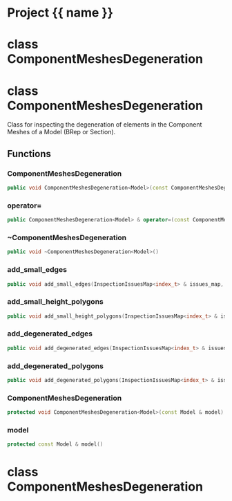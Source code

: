 <script setup>
import {useRoute} from 'vitepress'
const {path} = useRoute()
const tokens = path.split('/')
const words = tokens[2].split('-');
for (let i = 0; i < words.length; i++) {
    words[i] = words[i].charAt(0).toUpperCase() + words[i].slice(1);
    words[i] = words[i].replace('geode', 'Geode')
}
const name = words.join('-');
</script>
# Project {{ name }}

# class ComponentMeshesDegeneration


# class ComponentMeshesDegeneration


 Class for inspecting the degeneration of elements in the Component Meshes of a Model (BRep or Section).



## Functions

### ComponentMeshesDegeneration

```cpp
public void ComponentMeshesDegeneration<Model>(const ComponentMeshesDegeneration<Model> & )
```


### operator=

```cpp
public ComponentMeshesDegeneration<Model> & operator=(const ComponentMeshesDegeneration<Model> & )
```


### ~ComponentMeshesDegeneration

```cpp
public void ~ComponentMeshesDegeneration<Model>()
```


### add_small_edges

```cpp
public void add_small_edges(InspectionIssuesMap<index_t> & issues_map, double threshold)
```


### add_small_height_polygons

```cpp
public void add_small_height_polygons(InspectionIssuesMap<index_t> & issues_map, double threshold)
```


### add_degenerated_edges

```cpp
public void add_degenerated_edges(InspectionIssuesMap<index_t> & issues_map)
```


### add_degenerated_polygons

```cpp
public void add_degenerated_polygons(InspectionIssuesMap<index_t> & issues_map)
```


### ComponentMeshesDegeneration

```cpp
protected void ComponentMeshesDegeneration<Model>(const Model & model)
```


### model

```cpp
protected const Model & model()
```




# class ComponentMeshesDegeneration


